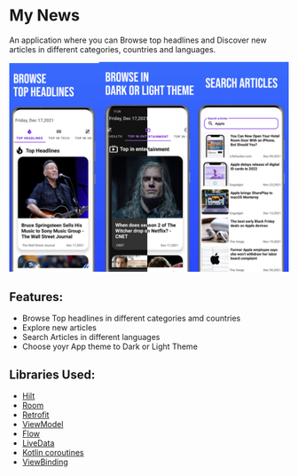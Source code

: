 # My News
An application where you can Browse top headlines and Discover new articles in different categories, countries and languages.

![Alt text](/screenshots.jpg?raw=true)

## Features:
- Browse Top headlines in different categories amd countries
- Explore new articles
- Search Articles in different languages
- Choose yoyr App theme to Dark or Light Theme



## Libraries Used:
- [Hilt](https://developer.android.com/training/dependency-injection/hilt-android)
- [Room](https://developer.android.com/training/data-storage/room)
- [Retrofit](https://square.github.io/retrofit)
- [ViewModel](https://developer.android.com/topic/libraries/architecture/viewmodel)
- [Flow](https://developer.android.com/kotlin/flow)
- [LiveData](https://developer.android.com/topic/libraries/architecture/livedata)
- [Kotlin coroutines](https://developer.android.com/kotlin/coroutines)
- [ViewBinding](https://developer.android.com/topic/libraries/view-binding)
